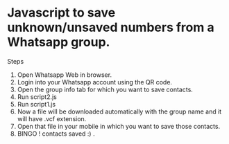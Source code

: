 # Javascript to save unknown/unsaved numbers from a Whatsapp group.

Steps
1. Open Whatsapp Web in browser.
2. Login into your Whatsapp account using the QR code.
3. Open the group info tab for which you want to save contacts.
3. Run script2.js
4. Run script1.js
5. Now a file will be downloaded automatically with the group name and it will have .vcf extension.
6. Open that file in your mobile in which you want to save those contacts.
7. BINGO ! contacts saved :) .
